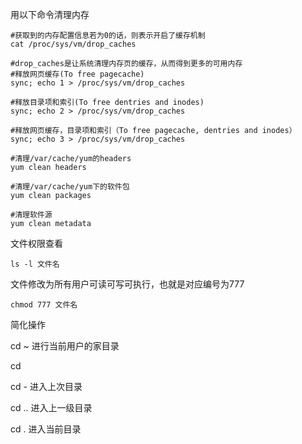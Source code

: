 
用以下命令清理内存
```shell
#获取到的内存配置信息若为0的话，则表示开启了缓存机制
cat /proc/sys/vm/drop_caches

#drop_caches是让系统清理内存页的缓存，从而得到更多的可用内存
#释放网页缓存(To free pagecache)
sync; echo 1 > /proc/sys/vm/drop_caches

#释放目录项和索引(To free dentries and inodes)
sync; echo 2 > /proc/sys/vm/drop_caches

#释放网页缓存，目录项和索引（To free pagecache, dentries and inodes）
sync; echo 3 > /proc/sys/vm/drop_caches

#清理/var/cache/yum的headers
yum clean headers

#清理/var/cache/yum下的软件包
yum clean packages

#清理软件源
yum clean metadata
```
文件权限查看
```shell
ls -l 文件名
```
文件修改为所有用户可读可写可执行，也就是对应编号为777
```shell
chmod 777 文件名
```

简化操作

cd ~     进行当前用户的家目录

cd 

cd - 进入上次目录

cd .. 进入上一级目录

cd . 进入当前目录
